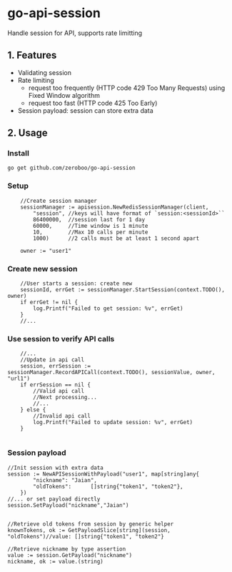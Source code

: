 # go-api-session
Handle session for API, supports rate limitting


## 1. Features
- Validating session 
- Rate limiting 
  - request too frequently (HTTP code 429 Too Many Requests) using Fixed Window algorithm
  - request too fast (HTTP code 425 Too Early)
- Session payload: session can store extra data
## 2. Usage
### Install
```shell
go get github.com/zeroboo/go-api-session
```

### Setup
```golang
	//Create session manager
	sessionManager := apisession.NewRedisSessionManager(client,
		"session", //keys will have format of `session:<sessionId>``
		86400000,  //session last for 1 day
		60000,     //Time window is 1 minute
		10,        //Max 10 calls per minute
		1000)      //2 calls must be at least 1 second apart

	owner := "user1"
```
### Create new session
```golang
	//User starts a session: create new
	sessionId, errGet := sessionManager.StartSession(context.TODO(), owner)
	if errGet != nil {
		log.Printf("Failed to get session: %v", errGet)
	}
	//...
```
### Use session to verify API calls
```golang
	//...
	//Update in api call
	session, errSession := sessionManager.RecordAPICall(context.TODO(), sessionValue, owner, "url1")
	if errSession == nil {
		//Valid api call
		//Next processing...
		//...
	} else {
		//Invalid api call
		log.Printf("Failed to update session: %v", errGet)
	}
	
```

### Session payload
```golang
//Init session with extra data
session := NewAPISessionWithPayload("user1", map[string]any{
		"nickname": "Jaian",
		"oldTokens":      []string{"token1", "token2"},
	})
//... or set payload directly
session.SetPayload("nickname","Jaian")


//Retrieve old tokens from session by generic helper
knownTokens, ok := GetPayloadSlice[string](session, "oldTokens")//value: []string{"token1", "token2"}

//Retrieve nickname by type assertion
value := session.GetPayload("nickname")
nickname, ok := value.(string)


```

